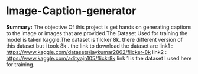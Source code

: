 # Image-Caption-generator
**Summary:**
The objective Of this project is get hands on generating captions to the image or images that are provided.The Dataset Used for training the model is taken kaggle.The dataset is filcker 8k. there different version of this dataset but i took 8k . the link to download the dataset are
link1 : https://www.kaggle.com/datasets/jaykumar2862/flicker-8k 
link2 : https://www.kaggle.com/adityajn105/flickr8k
link 1 is the dataset I used here for training.
